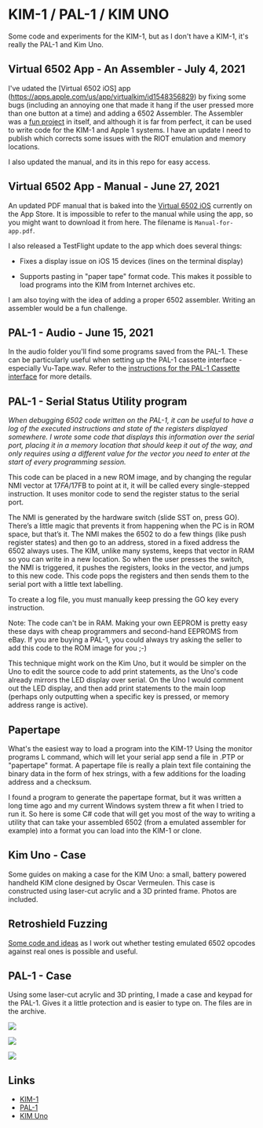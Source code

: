 # KIM-1 / PAL-1 / KIM UNO

Some code and experiments for the KIM-1, but as I don't have a KIM-1, it's really the PAL-1 and Kim Uno.

## Virtual 6502 App - An Assembler - July 4, 2021

I've udated the [Virtual 6502 iOS] app (https://apps.apple.com/us/app/virtualkim/id1548356829) by fixing some bugs (including an annoying one that made it hang if the user pressed more than one button at a time) and adding a 6502 Assembler. The Assembler was a [fun project](https://github.com/grantmestrength/assembler6502) in itself, and although it is far from perfect, it can be used to write code for the KIM-1 and Apple 1 systems. I have an update I need to publish which corrects some issues with the RIOT emulation and memory locations.

I also updated the manual, and its in this repo for easy access.


## Virtual 6502 App -  Manual - June 27, 2021

An updated PDF manual that is baked into the [Virtual 6502 iOS](https://appstoreconnect.apple.com/apps/1548356829/appstore/info#:~:text=Additional%20Information-,View,-on%20App%20Store) currently on the App Store. It is impossible to refer to the manual while using the app, so you might want to download it from here. The filename is ```Manual-for-app.pdf```.

I also released a TestFlight update to the app which does several things:

* Fixes a display issue on iOS 15 devices (lines on the terminal display)

* Supports pasting in "paper tape" format code. This makes it possible to load programs into the KIM from Internet archives etc. 

I am also toying with the idea of adding a proper 6502 assembler. Writing an assembler would be a fun challenge.




## PAL-1 - Audio - June 15, 2021

In the audio folder you'll find some programs saved from the PAL-1. These can be particularly useful when setting up the PAL-1 cassette interface - especially Vu-Tape.wav. Refer to the [instructions for the PAL-1 Cassette interface](http://pal.aibs.ws/assets/Cassette_expansion_manual.pdf) for more details. 

##  PAL-1 - Serial Status Utility program

*When debugging 6502 code written on the PAL-1, it can be useful to have a log of the executed instructions and state of the 
registers displayed somewhere. I wrote some code that displays this information over the serial port, placing it in a memory location that should keep it out of the way, and only requires using a different value for the vector you need to enter at the start of every programming session.*

This code can be placed in a new ROM image, and by changing the regular NMI vector at $17FA/$17FB to point at it,
it will be called every single-stepped instruction. It uses monitor code to send the register status to the serial port. 

The NMI is generated by the hardware switch (slide SST on, press GO). There’s a little magic that prevents it from 
happening when the PC is in ROM space, but that’s it. The NMI makes the 6502 to do a few things (like push register
states) and then go to an address, stored in a fixed address the 6502 always uses. The KIM, unlike many systems, 
keeps that vector in RAM so you can write in a new location. So when the user presses the switch, the NMI is triggered, 
it pushes the registers, looks in the vector, and jumps to this new code. This code pops the registers and then sends 
them to the serial port with a little text labelling. 

To create a log file, you must manually keep pressing the GO key every instruction.

Note: The code can't be in RAM. Making your own EEPROM is pretty easy these days with cheap programmers and second-hand
EEPROMS from eBay. If you are buying a PAL-1, you could always try asking the seller to add this code to the ROM image
for you ;-)

This technique might work on the Kim Uno, but it would be simpler on the Uno to edit the source code to add print statements, 
as the Uno's code already mirrors the LED display over serial. On the Uno I would comment out the LED display, and then
add print statements to the main loop (perhaps only outputting when a specific key is pressed, or memory address range
is active).

## Papertape

What's the easiest way to load a program into the KIM-1? Using the monitor programs L command, which will let your serial app
send a file in .PTP or "papertape" format. A papertape file is really a plain text file containing the binary data in the form 
of hex strings, with a few additions for the loading address and a checksum.

I found a program to generate the papertape format, but it was written a long time ago and my current Windows system threw
a fit when I tried to run it. So here is some C# code that will get you most of the way to writing a utility that can take
your assembled 6502 (from a emulated assembler for example) into a format you can load into the KIM-1 or clone.



## Kim Uno - Case

Some guides on making a case for the KIM Uno: a small, battery powered handheld KIM clone designed by Oscar Vermeulen. 
This case is constructed using laser-cut acrylic and a 3D printed frame. Photos are included.

## Retroshield Fuzzing

[Some code and ideas](retroshield/retroshield.md) as I work out whether testing emulated 6502 opcodes against real ones is possible and useful.

## PAL-1 - Case

Using some laser-cut acrylic and 3D printing, I made a case and keypad for the PAL-1. Gives it a little protection and is easier to type on. The files are in the archive.

![](pal1a.jpeg)

![](pal1b.jpeg)

![](pal1c.jpeg)


## Links

* [KIM-1](https://www.wikipedia.org/wiki/KIM-1)
* [PAL-1](https://www.tindie.com/products/tkoak/pal-1-a-mos-6502-powered-computer-kit/)
* [KIM Uno](https://obsolescence.wixsite.com/obsolescence/kim-uno-summary-c1uuh)
